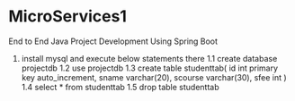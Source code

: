 # MicroServices1
End to End Java Project Development Using Spring Boot

1. install mysql and execute below statements there
1.1 create database projectdb
1.2 use projectdb
1.3 create table studenttab(
      id int primary key auto_increment,
      sname varchar(20),
      scourse varchar(30),
      sfee int
    )
1.4 select * from studenttab
1.5 drop table studenttab
